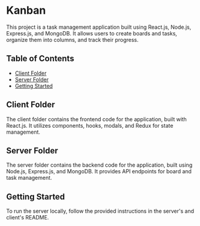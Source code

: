 # Kanban

This project is a task management application built using React.js, Node.js, Express.js, and MongoDB. It allows users to create boards and tasks, organize them into columns, and track their progress.

## Table of Contents
- [Client Folder](#client-folder)
- [Server Folder](#server-folder)
- [Getting Started](#getting-started)

## Client Folder

The client folder contains the frontend code for the application, built with React.js. It utilizes components, hooks, modals, and Redux for state management.

## Server Folder

The server folder contains the backend code for the application, built using Node.js, Express.js, and MongoDB. It provides API endpoints for board and task management.

## Getting Started

To run the server locally, follow the provided instructions in the server's and client's README.
